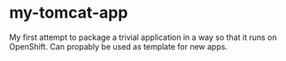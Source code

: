 # my-tomcat-app
My first attempt to package a trivial application in a way so that it runs on OpenShift. Can propably be used as template for new apps.
